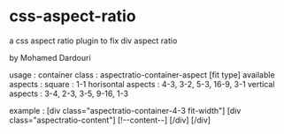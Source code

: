 # css-aspect-ratio
a css aspect ratio plugin to fix div aspect ratio

by Mohamed Dardouri

usage :
	container class : 
		aspectratio-container-aspect [fit type]
	available aspects :
		square		      	: 1-1
		horisontal aspects	: 4-3, 3-2, 5-3, 16-9, 3-1
		vertical aspects	: 3-4, 2-3, 3-5, 9-16, 1-3

example :
[div class="aspectratio-container-4-3 fit-width"]
	[div class="aspectratio-content"]
		[!--content--]
	[/div]
[/div]
